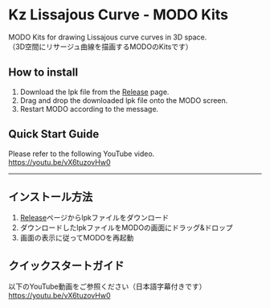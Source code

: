 # Kz Lissajous Curve - MODO Kits
MODO Kits for drawing Lissajous curve curves in 3D space.  
（3D空間にリサージュ曲線を描画するMODOのKitsです）


## How to install
1. Download the lpk file from the [Release](https://github.com/KurozumiGH/modo-kits-kz-lissajous-curve/releases/tag/v1.0.0) page.
1. Drag and drop the downloaded lpk file onto the MODO screen.
1. Restart MODO according to the message.

## Quick Start Guide
Please refer to the following YouTube video.  
https://youtu.be/vX6tuzovHw0



---
## インストール方法
1. [Release](https://github.com/KurozumiGH/modo-kits-kz-lissajous-curve/releases/tag/v1.0.0)ページからlpkファイルをダウンロード
1. ダウンロードしたlpkファイルをMODOの画面にドラッグ&ドロップ
1. 画面の表示に従ってMODOを再起動

## クイックスタートガイド
以下のYouTube動画をご参照ください（日本語字幕付きです）
https://youtu.be/vX6tuzovHw0

